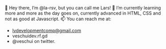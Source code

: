 👋 Hey there, I’m @la-rsv, but you can call me Lars!
🌱 I’m currently learning more and more as the day goes on, currently advanced in HTML, CSS and not as good at Javascript.
📫 You can reach me at:
   - lvdevelopmentcomp@gmail.com
   - veschuidev.rf.gd
   - @veschui on twitter.
